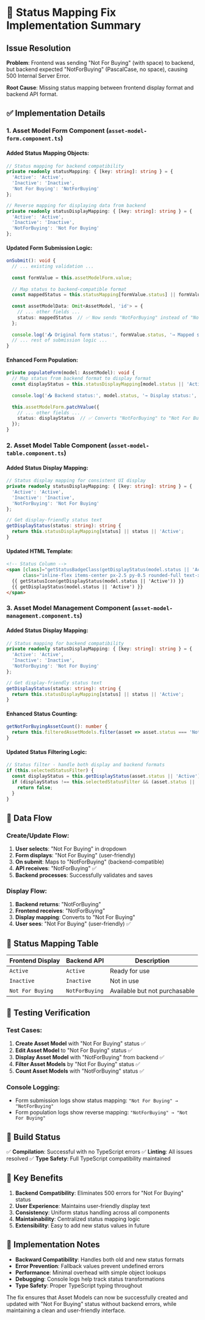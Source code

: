 # 🚨 Status Mapping Fix Implementation Summary

## Issue Resolution
**Problem**: Frontend was sending "Not For Buying" (with space) to backend, but backend expected "NotForBuying" (PascalCase, no space), causing 500 Internal Server Error.

**Root Cause**: Missing status mapping between frontend display format and backend API format.

## ✅ Implementation Details

### 1. Asset Model Form Component (`asset-model-form.component.ts`)

#### Added Status Mapping Objects:
```typescript
// Status mapping for backend compatibility
private readonly statusMapping: { [key: string]: string } = {
  'Active': 'Active',
  'Inactive': 'Inactive',
  'Not For Buying': 'NotForBuying'
};

// Reverse mapping for displaying data from backend
private readonly statusDisplayMapping: { [key: string]: string } = {
  'Active': 'Active',
  'Inactive': 'Inactive',
  'NotForBuying': 'Not For Buying'
};
```

#### Updated Form Submission Logic:
```typescript
onSubmit(): void {
  // ... existing validation ...
  
  const formValue = this.assetModelForm.value;
  
  // Map status to backend-compatible format
  const mappedStatus = this.statusMapping[formValue.status] || formValue.status;
  
  const assetModelData: Omit<AssetModel, 'id'> = {
    // ... other fields ...
    status: mappedStatus  // ✅ Now sends "NotForBuying" instead of "Not For Buying"
  };
  
  console.log('📤 Original form status:', formValue.status, '→ Mapped status:', mappedStatus);
  // ... rest of submission logic ...
}
```

#### Enhanced Form Population:
```typescript
private populateForm(model: AssetModel): void {
  // Map status from backend format to display format
  const displayStatus = this.statusDisplayMapping[model.status || 'Active'] || model.status || 'Active';
  
  console.log('📥 Backend status:', model.status, '→ Display status:', displayStatus);
  
  this.assetModelForm.patchValue({
    // ... other fields ...
    status: displayStatus  // ✅ Converts "NotForBuying" to "Not For Buying" for display
  });
}
```

### 2. Asset Model Table Component (`asset-model-table.component.ts`)

#### Added Status Display Mapping:
```typescript
// Status display mapping for consistent UI display
private readonly statusDisplayMapping: { [key: string]: string } = {
  'Active': 'Active',
  'Inactive': 'Inactive',
  'NotForBuying': 'Not For Buying'
};

// Get display-friendly status text
getDisplayStatus(status: string): string {
  return this.statusDisplayMapping[status] || status || 'Active';
}
```

#### Updated HTML Template:
```html
<!-- Status Column -->
<span [class]="getStatusBadgeClass(getDisplayStatus(model.status || 'Active'))" 
      class="inline-flex items-center px-2.5 py-0.5 rounded-full text-xs font-medium">
  {{ getStatusIcon(getDisplayStatus(model.status || 'Active')) }} 
  {{ getDisplayStatus(model.status || 'Active') }}
</span>
```

### 3. Asset Model Management Component (`asset-model-management.component.ts`)

#### Added Status Display Mapping:
```typescript
// Status mapping for backend compatibility
private readonly statusDisplayMapping: { [key: string]: string } = {
  'Active': 'Active',
  'Inactive': 'Inactive',
  'NotForBuying': 'Not For Buying'
};

// Get display-friendly status text
getDisplayStatus(status: string): string {
  return this.statusDisplayMapping[status] || status || 'Active';
}
```

#### Enhanced Status Counting:
```typescript
getNotForBuyingAssetCount(): number {
  return this.filteredAssetModels.filter(asset => asset.status === 'NotForBuying').length;
}
```

#### Updated Status Filtering Logic:
```typescript
// Status filter - handle both display and backend formats
if (this.selectedStatusFilter) {
  const displayStatus = this.getDisplayStatus(asset.status || 'Active');
  if (displayStatus !== this.selectedStatusFilter && (asset.status || 'Active') !== this.selectedStatusFilter) {
    return false;
  }
}
```

## 🔄 Data Flow

### Create/Update Flow:
1. **User selects**: "Not For Buying" in dropdown
2. **Form displays**: "Not For Buying" (user-friendly)
3. **On submit**: Maps to "NotForBuying" (backend-compatible)
4. **API receives**: "NotForBuying" ✅
5. **Backend processes**: Successfully validates and saves

### Display Flow:
1. **Backend returns**: "NotForBuying"
2. **Frontend receives**: "NotForBuying" 
3. **Display mapping**: Converts to "Not For Buying"
4. **User sees**: "Not For Buying" (user-friendly) ✅

## 🎯 Status Mapping Table

| Frontend Display | Backend API | Description |
|------------------|-------------|-------------|
| `Active` | `Active` | Ready for use |
| `Inactive` | `Inactive` | Not in use |
| `Not For Buying` | `NotForBuying` | Available but not purchasable |

## 🧪 Testing Verification

### Test Cases:
1. **Create Asset Model** with "Not For Buying" status ✅
2. **Edit Asset Model** to "Not For Buying" status ✅
3. **Display Asset Model** with "NotForBuying" from backend ✅
4. **Filter Asset Models** by "Not For Buying" status ✅
5. **Count Asset Models** with "NotForBuying" status ✅

### Console Logging:
- Form submission logs show status mapping: `"Not For Buying" → "NotForBuying"`
- Form population logs show reverse mapping: `"NotForBuying" → "Not For Buying"`

## 🚀 Build Status
✅ **Compilation**: Successful with no TypeScript errors
✅ **Linting**: All issues resolved
✅ **Type Safety**: Full TypeScript compatibility maintained

## 📝 Key Benefits

1. **Backend Compatibility**: Eliminates 500 errors for "Not For Buying" status
2. **User Experience**: Maintains user-friendly display text
3. **Consistency**: Uniform status handling across all components
4. **Maintainability**: Centralized status mapping logic
5. **Extensibility**: Easy to add new status values in future

## 🔧 Implementation Notes

- **Backward Compatibility**: Handles both old and new status formats
- **Error Prevention**: Fallback values prevent undefined errors
- **Performance**: Minimal overhead with simple object lookups
- **Debugging**: Console logs help track status transformations
- **Type Safety**: Proper TypeScript typing throughout

The fix ensures that Asset Models can now be successfully created and updated with "Not For Buying" status without backend errors, while maintaining a clean and user-friendly interface. 